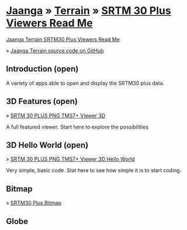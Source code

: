 [Jaanga]( ../index.html ) &raquo; [Terrain]( ../terrain-r2/terrain.html ) &raquo; [SRTM 30 Plus]( ../terrain-srtm30-plus-r2/terrain-srtm30-plus.html )
[Viewers Read Me]( terrain-srtm30-plus-viewers.html )
===


[Jaanga Terrain SRTM30 Plus Viewers Read Me]( #./readme.md# )

&raquo; [Jaanga Terrain source code on GitHub]( https://github.com/jaanga/terrain-srtm30-plus-viewers/ "View files with GitHub" ) <scan style=display:none ><< You are here</scan>  


## Introduction (open)

A variety of apps able to open and display the SRTM30 plus data.

## 3D Features (open)

&raquo; [SRTM 30 PLUS PNG TMS7+ Viewer 3D]( ./png-tms7-viewer-3d-features/r1/png-tms7-viewer-3d.html )

A full featured viewer. Start here to explore the possibilities

## 3D Hello World (open)

&raquo; [SRTM 30 PLUS PNG TMS7+ Viewer 3D Hello World]( ./png-tms7-viewer-3d-hello-world/r1/png-tms7-viewer-3d-hello-world.html )

Very simple, basic code. Stat here to see how simple it is to start coding.


## Bitmap

&raquo; [SRTM30 Plus Bitmap]( ./png-tms7-viewer-bitmap/r7/index-left-side-hackette.html )

## Globe







